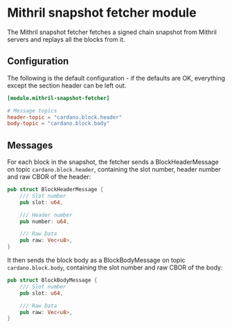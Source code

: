 # Mithril snapshot fetcher module

The Mithril snapshot fetcher fetches a signed chain snapshot from
Mithril servers and replays all the blocks from it.

## Configuration

The following is the default configuration - if the defaults are OK,
everything except the section header can be left out.

```toml
[module.mithril-snapshot-fetcher]

# Message topics
header-topic = "cardano.block.header"
body-topic = "cardano.block.body"

```

## Messages

For each block in the snapshot, the fetcher sends a BlockHeaderMessage on topic
`cardano.block.header`, containing the slot number, header number and
raw CBOR of the header:

```rust
pub struct BlockHeaderMessage {
    /// Slot number
    pub slot: u64,

    /// Header number
    pub number: u64,

    /// Raw Data
    pub raw: Vec<u8>,
}
```

It then sends the block body as a BlockBodyMessage
on topic `cardano.block.body`, containing the slot number and raw CBOR of the body:

```rust
pub struct BlockBodyMessage {
    /// Slot number
    pub slot: u64,

    /// Raw Data
    pub raw: Vec<u8>,
}
```


